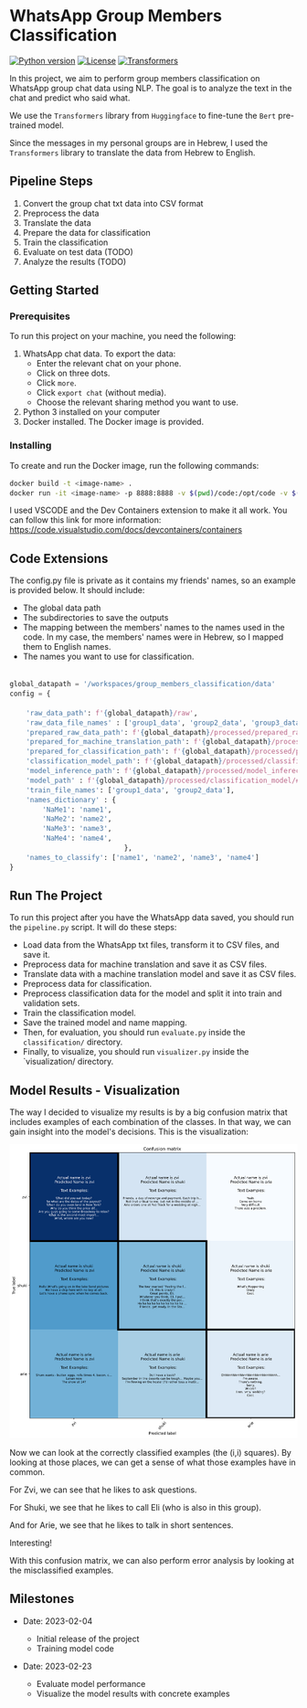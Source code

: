 # WhatsApp Group Members Classification

[![Python version](https://img.shields.io/badge/python-3.x-brightgreen.svg)](https://www.python.org/downloads/)
[![License](https://img.shields.io/badge/license-Apache%202.0-blue.svg)](https://www.apache.org/licenses/LICENSE-2.0)
[![Transformers](https://img.shields.io/badge/Transformers-v4.26.0-blue.svg)](https://huggingface.co/transformers/)


In this project, we aim to perform group members classification on WhatsApp group chat data using NLP. The goal is to analyze the text in the chat and predict who said what.

We use the `Transformers` library from `Huggingface` to fine-tune the `Bert` pre-trained model.

Since the messages in my personal groups are in Hebrew, I used the `Transformers` library to translate the data from Hebrew to English.

## Pipeline Steps
1. Convert the group chat txt data into CSV format
2. Preprocess the data
3. Translate the data
4. Prepare the data for classification
5. Train the classification
6. Evaluate on test data (TODO)
7. Analyze the results (TODO)

## Getting Started

### Prerequisites

To run this project on your machine, you need the following:

1. WhatsApp chat data. To export the data:
    - Enter the relevant chat on your phone.
    - Click on three dots.
    - Click `more`.
    - Click `export chat` (without media).
    - Choose the relevant sharing method you want to use.
2. Python 3 installed on your computer
3. Docker installed. The Docker image is provided.

### Installing

To create and run the Docker image, run the following commands:

```bash
docker build -t <image-name> .
docker run -it <image-name> -p 8888:8888 -v $(pwd)/code:/opt/code -v $(pwd)/data:/opt/data --rm <image-name>

```

I used VSCODE and the Dev Containers extension to make it all work. You can follow this link for more information: https://code.visualstudio.com/docs/devcontainers/containers

## Code Extensions

The config.py file is private as it contains my friends' names, so an example is provided below. It should include:

- The global data path
- The subdirectories to save the outputs
- The mapping between the members' names to the names used in the code. In my case, the members' names were in Hebrew, so I mapped them to English names.
- The names you want to use for classification.

```python

global_datapath = '/workspaces/group_members_classification/data'
config = {

    'raw_data_path': f'{global_datapath}/raw',
    'raw_data_file_names' : ['group1_data', 'group2_data', 'group3_data'],
    'prepared_raw_data_path': f'{global_datapath}/processed/prepared_raw_data',
    'prepared_for_machine_translation_path': f'{global_datapath}/processed/prepared_for_machine_translation',
    'prepared_for_classification_path': f'{global_datapath}/processed/prepared_for_classification',
    'classification_model_path': f'{global_datapath}/processed/classification_model',
    'model_inference_path': f'{global_datapath}/processed/model_inferecne',
    'model_path' : f'{global_datapath}/processed/classification_model/##model_date##/',
    'train_file_names': ['group1_data', 'group2_data'],
    'names_dictionary' : {
        'NaMe1': 'name1',
        'NaMe2': 'name2',
        'NaMe3': 'name3',
        'NaMe4': 'name4',
                            },
    'names_to_classify': ['name1', 'name2', 'name3', 'name4']
}

```

## Run The Project

To run this project after you have the WhatsApp data saved, you should run the `pipeline.py` script. It will do these steps:

- Load data from the WhatsApp txt files, transform it to CSV files, and save it.
- Preprocess data for machine translation and save it as CSV files.
- Translate data with a machine translation model and save it as CSV files.
- Preprocess data for classification.
- Preprocess classification data for the model and split it into train and validation sets.
- Train the classification model.
- Save the trained model and name mapping.
- Then, for evaluation, you should run `evaluate.py` inside the `classification/` directory. 
- Finally, to visualize, you should run `visualizer.py` inside the `visualization/ directory.

## Model Results - Visualization

The way I decided to visualize my results is by a big confusion matrix that includes examples of each combination of the classes. In that way, we can gain insight into the model's decisions. This is the visualization:

![plot](/artifacts/confusion_matrix.png)


Now we can look at the correctly classified examples (the (i,i) squares). By looking at those places, we can get a sense of what those examples have in common.

 For Zvi, we can see that he likes to ask questions. 
 
 For Shuki, we see that he likes to call Eli (who is also in this group). 
 
 And for Arie, we see that he likes to talk in short sentences.

Interesting!

With this confusion matrix, we can also perform error analysis by looking at the misclassified examples.


## Milestones

- Date: 2023-02-04
  - Initial release of the project
  - Training model code

- Date: 2023-02-23
  - Evaluate model performance
  - Visualize the model results with concrete examples

